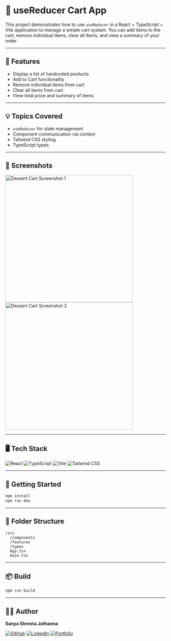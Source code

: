 # 🛒 useReducer Cart App

This project demonstrates how to use `useReducer` in a React + TypeScript + Vite application to manage a simple cart system. You can add items to the cart, remove individual items, clear all items, and view a summary of your order.

---

## 🔧 Features

* Display a list of hardcoded products
* Add to Cart functionality
* Remove individual items from cart
* Clear all items from cart
* View total price and summary of items

---

## 💡 Topics Covered

* `useReducer` for state management
* Component communication via context
* Tailwind CSS styling
* TypeScript types

---

## 📸 Screenshots

<img src="public/assets/images/des.png" alt="Dessert Cart Screenshot 1" width="400" />
<br />
<img src="public/assets/images/des2.png" alt="Dessert Cart Screenshot 2" width="400" />


---

## 🖥️ Tech Stack

![React](https://img.shields.io/badge/-React-DBF3FA?style=flat\&logo=react\&logoColor=black)
![TypeScript](https://img.shields.io/badge/-TypeScript-E8F0FE?style=flat\&logo=typescript\&logoColor=black)
![Vite](https://img.shields.io/badge/-Vite-FCF1F7?style=flat\&logo=vite\&logoColor=black)
![Tailwind CSS](https://img.shields.io/badge/-Tailwind%20CSS-E6FAF2?style=flat\&logo=tailwind-css\&logoColor=black)


---

## 🚀 Getting Started

```bash
npm install
npm run dev
```

---

## 📁 Folder Structure

```
/src
  /components
  /features
  /types
  App.tsx
  main.tsx
```

---

## 📦 Build

```bash
npm run build
```

---
## 🙋‍♀️ Author

**Sanya Shresta Jathanna**

[![GitHub](https://img.shields.io/badge/-GitHub-black?style=flat\&logo=github)](https://github.com/SanyaShresta25)
[![LinkedIn](https://img.shields.io/badge/-LinkedIn-ccf?style=flat\&logo=linkedin\&logoColor=black)](https://www.linkedin.com/in/sanya-shresta-jathanna)
[![Portfolio](https://img.shields.io/badge/-Portfolio-e6e6fa?style=flat)](https://sanyashresta.netlify.app/)

